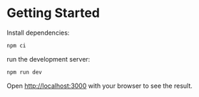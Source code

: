 # Getting Started

Install dependencies:

```bash
npm ci
```
run the development server:

```bash
npm run dev
```

Open [http://localhost:3000](http://localhost:3000) with your browser to see the result.

